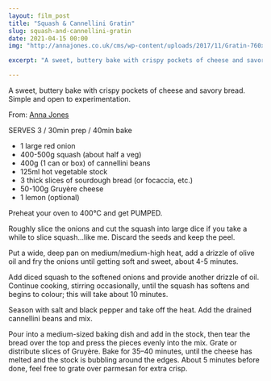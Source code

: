```yaml
---
layout: film_post
title: "Squash & Cannellini Gratin"
slug: squash-and-cannellini-gratin
date: 2021-04-15 00:00
img: "http://annajones.co.uk/cms/wp-content/uploads/2017/11/Gratin-760x443.jpg"

excerpt: "A sweet, buttery bake with crispy pockets of cheese and savory bread."

---
```


A sweet, buttery bake with crispy pockets of cheese and savory bread. Simple and open to experimentation.

From: [Anna Jones](http://annajones.co.uk/recipe/butternut-cannellini-gratin)

SERVES 3 / 30min prep / 40min bake

- 1 large red onion
- 400-500g squash (about half a veg)
- 400g (1 can or box) of cannellini beans
- 125ml hot vegetable stock
- 3 thick slices of sourdough bread (or focaccia, etc.)
- 50-100g Gruyère cheese
- 1 lemon (optional)

Preheat your oven to 400°C and get PUMPED.

Roughly slice the onions and cut the squash into large dice if you take a while to slice squash...like me. Discard the seeds and keep the peel.

Put a wide, deep pan on medium/medium-high heat, add a drizzle of olive oil and fry the onions until getting soft and sweet, about 4-5 minutes.

Add diced squash to the softened onions and provide another drizzle of oil. Continue cooking, stirring occasionally, until the squash has softens and begins to colour; this will take about 10 minutes.

Season with salt and black pepper and take off the heat. Add the drained cannellini beans and mix.

Pour into a medium-sized baking dish and add in the stock, then tear the bread over the top and press the pieces evenly into the mix. Grate or distribute slices of Gruyère. Bake for 35–40 minutes, until the cheese has melted and the stock is bubbling around the edges. About 5 minutes before done, feel free to grate over parmesan for extra crisp.
